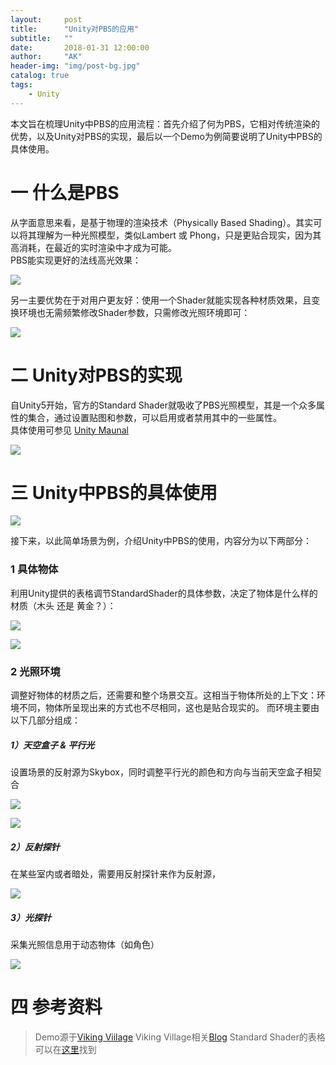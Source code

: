 ```yaml
---
layout:     post
title:      "Unity对PBS的应用"
subtitle:   ""
date:       2018-01-31 12:00:00
author:     "AK"
header-img: "img/post-bg.jpg"
catalog: true
tags:
    - Unity
---
```


本文旨在梳理Unity中PBS的应用流程：首先介绍了何为PBS，它相对传统渲染的优势，以及Unity对PBS的实现，最后以一个Demo为例简要说明了Unity中PBS的具体使用。

# 一 什么是PBS
从字面意思来看，是基于物理的渲染技术（Physically Based Shading）。其实可以将其理解为一种光照模型，类似Lambert 或 Phong，只是更贴合现实，因为其高消耗，在最近的实时渲染中才成为可能。  
PBS能实现更好的法线高光效果：

![](/img/in-post/Anisotropic-hair-effect/1.png)
<small class="img-hint"></small>

另一主要优势在于对用户更友好：使用一个Shader就能实现各种材质效果，且变换环境也无需频繁修改Shader参数，只需修改光照环境即可：

![](/img/in-post/Anisotropic-hair-effect/1.gif)
<small class="img-hint"></small>

# 二 Unity对PBS的实现
自Unity5开始，官方的Standard Shader就吸收了PBS光照模型，其是一个众多属性的集合，通过设置贴图和参数，可以启用或者禁用其中的一些属性。  
具体使用可参见 [Unity Maunal](https://docs.unity3d.com/Manual/shader-StandardShader.html)

![](/img/in-post/Anisotropic-hair-effect/2.png)
<small class="img-hint"></small>

# 三 Unity中PBS的具体使用
![](/img/in-post/Anisotropic-hair-effect/3.png)
<small class="img-hint"></small>

接下来，以此简单场景为例，介绍Unity中PBS的使用，内容分为以下两部分：

### 1 具体物体
利用Unity提供的表格调节StandardShader的具体参数，决定了物体是什么样的材质（木头 还是 黄金？）：

![](/img/in-post/Anisotropic-hair-effect/4.jpg)
<small class="img-hint"></small>

![](/img/in-post/Anisotropic-hair-effect/5.png)
<small class="img-hint"></small>

### 2 光照环境
调整好物体的材质之后，还需要和整个场景交互。这相当于物体所处的上下文：环境不同，物体所呈现出来的方式也不尽相同，这也是贴合现实的。
而环境主要由以下几部分组成：

##### 1）天空盒子 & 平行光
设置场景的反射源为Skybox，同时调整平行光的颜色和方向与当前天空盒子相契合

![](/img/in-post/Anisotropic-hair-effect/6.png)
<small class="img-hint"></small>

![](/img/in-post/Anisotropic-hair-effect/7.png)
<small class="img-hint"></small>

##### 2）反射探针
在某些室内或者暗处，需要用反射探针来作为反射源，

![](/img/in-post/Anisotropic-hair-effect/8.png)
<small class="img-hint"></small>


##### 3）光探针
采集光照信息用于动态物体（如角色）

![](/img/in-post/Anisotropic-hair-effect/9.png)
<small class="img-hint"></small>

# 四 参考资料
> Demo源于[Viking Viilage](https://assetstore.unity.com/packages/essentials/tutorial-projects/viking-village-29140)
> Viking Village相关[Blog](https://blogs.unity3d.com/cn/2015/02/18/working-with-physically-based-shading-a-practical-approach/)
>Standard Shader的表格可以在[这里](https://assetstore.unity.com/packages/essentials/tutorial-projects/shader-calibration-scene-25422)找到














